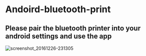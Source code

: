 # Andoird-bluetooth-print

## Please pair the bluetooth printer into your android settings and use the app

![screenshot_20161226-231305](https://cloud.githubusercontent.com/assets/7317381/21485102/8ba84c8a-cbc3-11e6-9b1d-ecdb0120a5d2.png)


